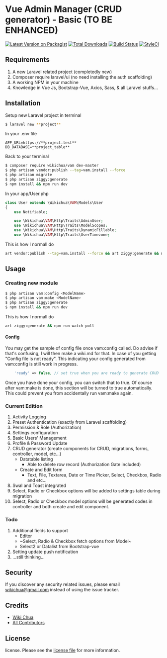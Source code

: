 # Vue Admin Manager (CRUD generator) - Basic (TO BE ENHANCED)

[![Latest Version on Packagist][ico-version]][link-packagist]
[![Total Downloads][ico-downloads]][link-downloads]
[![Build Status][ico-travis]][link-travis]
[![StyleCI][ico-styleci]][link-styleci]

## Requirements

1. A new Laravel related project (completedly new)
2. Composer require laravel/ui (no need installing the auth scaffolding)
3. A working NPM in your machine
4. Knowledge in Vue Js, Bootstrap-Vue, Axios, Sass, & all Laravel stuffs...

## Installation

Setup new Laravel project in terminal

``` bash
$ laravel new **project**
```

In your .env file

``` env
APP_URL=https://**project.test**
DB_DATABASE=**project_table**
```

Back to your terminal

``` bash
$ composer require wikichua/vam dev-master
$ php artisan vendor:publish --tag=vam.install --force
$ php artisan migrate
$ php artisan ziggy:generate
$ npm install && npm run dev
```

In your app/User.php

``` php
class User extends \Wikichua\VAM\Models\User
{
    use Notifiable;

    use \Wikichua\VAM\Http\Traits\AdminUser;
    use \Wikichua\VAM\Http\Traits\ModelScopes;
    use \Wikichua\VAM\Http\Traits\DynamicFillable;
    use \Wikichua\VAM\Http\Traits\UserTimezone;
```

This is how I normall do

``` bash
art vendor:publish --tag=vam.install --force && art ziggy:generate && npm run watch-poll
```

## Usage

### Creating new module

``` bash
$ php artisan vam:config <ModelName>
$ php artisan vam:make <ModelName>
$ php artisan ziggy:generate
$ npm install && npm run dev
```

This is how I normall do

``` bash
art ziggy:generate && npm run watch-poll
```

#### Config

You may get the sample of config file once vam:config called. 
Do advise if that's confusing, I will then make a wiki.md for that.
In case of you getting "Config file is not ready". 
This indicating your config generated from vam:config is still work in progress.

``` php
    'ready' => false, // set true when you are ready to generate CRUD
```

Once you have done your config, you can switch that to true. Of course after vam:make is done, this section will be turned to true automatically.
This could prevent you from accidentally run vam:make again.

### Current Edition

1. Activity Logging
1. Preset Authentication (exactly from Laravel scaffolding)
1. Permission & Role (Authorization)
1. Settings configuration
1. Basic Users' Management
1. Profile & Password Update
1. CRUD generator (create components for CRUD, migrations, forms, controller, model, etc...)
    - Datatable listing
        - Able to delete row record (Authorization Gate included)
    - Create and Edit form
        - Text, File, Textarea, Date or Time Picker, Select, Checkbox, Radio and etc...
1. Swal and Toast integrated
1. Select, Radio or Checkbox options will be added to settings table during migration
1. Select, Radio or Checkbox model options will be generated codes in controller and both create and edit component. 

### Todo

1. Additional fields to support
	- Editor
	- ~Select, Radio & Checkbox fetch options from Model~
    - Select2 or Datalist from Bootstrap-vue
1. Setting update push notification
1. ...still thinking...

## Security

If you discover any security related issues, please email wikichua@gmail.com instead of using the issue tracker.

## Credits

- [Wiki Chua][link-author]
- [All Contributors][link-contributors]

## License

license. Please see the [license file](license.md) for more information.

[ico-version]: https://img.shields.io/packagist/v/wikichua/vam.svg?style=flat-square
[ico-downloads]: https://img.shields.io/packagist/dt/wikichua/vam.svg?style=flat-square
[ico-travis]: https://img.shields.io/travis/wikichua/vam/master.svg?style=flat-square
[ico-styleci]: https://styleci.io/repos/12345678/shield

[link-packagist]: https://packagist.org/packages/wikichua/vam
[link-downloads]: https://packagist.org/packages/wikichua/vam
[link-travis]: https://travis-ci.org/wikichua/vam
[link-styleci]: https://styleci.io/repos/12345678
[link-author]: https://github.com/wikichua
[link-contributors]: ../../contributors
